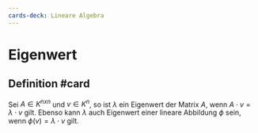 ```yaml
---
cards-deck: Lineare Algebra
---
```


# Eigenwert

## Definition #card
Sei $A \in K^{nxn}$ und $v \in K^n$, so ist $\lambda$ ein Eigenwert der Matrix $A$, wenn $A \cdot v = \lambda \cdot v$ gilt. Ebenso kann $\lambda$ auch Eigenwert einer lineare Abbildung $\phi$ sein, wenn $\phi(v) = \lambda \cdot v$ gilt.

